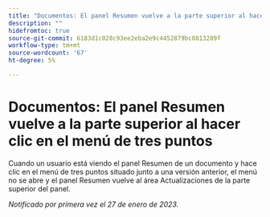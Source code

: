 ```yaml
---
title: "Documentos: El panel Resumen vuelve a la parte superior al hacer clic en el menú de tres puntos"
description: ""
hidefromtoc: true
source-git-commit: 6183d1c028c93ee2eba2e9c4452879bc8813289f
workflow-type: tm+mt
source-wordcount: '67'
ht-degree: 5%

---
```



# Documentos: El panel Resumen vuelve a la parte superior al hacer clic en el menú de tres puntos

Cuando un usuario está viendo el panel Resumen de un documento y hace clic en el menú de tres puntos situado junto a una versión anterior, el menú no se abre y el panel Resumen vuelve al área Actualizaciones de la parte superior del panel.

_Notificado por primera vez el 27 de enero de 2023._


